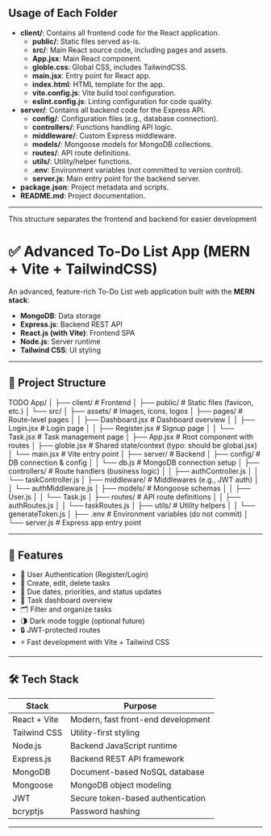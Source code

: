
## Usage of Each Folder

- **client/**: Contains all frontend code for the React application.  
  - **public/**: Static files served as-is.
  - **src/**: Main React source code, including pages and assets.
  - **App.jsx**: Main React component.
  - **globle.css**: Global CSS, includes TailwindCSS.
  - **main.jsx**: Entry point for React app.
  - **index.html**: HTML template for the app.
  - **vite.config.js**: Vite build tool configuration.
  - **eslint.config.js**: Linting configuration for code quality.
- **server/**: Contains all backend code for the Express API.
  - **config/**: Configuration files (e.g., database connection).
  - **controllers/**: Functions handling API logic.
  - **middleware/**: Custom Express middleware.
  - **models/**: Mongoose models for MongoDB collections.
  - **routes/**: API route definitions.
  - **utils/**: Utility/helper functions.
  - **.env**: Environment variables (not committed to version control).
  - **server.js**: Main entry point for the backend server.
- **package.json**: Project metadata and scripts.
- **README.md**: Project documentation.

---

This structure separates the frontend and backend for easier development

# ✅ Advanced To-Do List App (MERN + Vite + TailwindCSS)

An advanced, feature-rich To-Do List web application built with the **MERN stack**:
- **MongoDB**: Data storage
- **Express.js**: Backend REST API
- **React.js (with Vite)**: Frontend SPA
- **Node.js**: Server runtime
- **Tailwind CSS**: UI styling

---

## 📂 Project Structure


TODO App/
│
├── client/ # Frontend
│ ├── public/ # Static files (favicon, etc.)
│ └── src/
│ ├── assets/ # Images, icons, logos
│ ├── pages/ # Route-level pages
│ │ ├── Dashboard.jsx # Dashboard overview
│ │ ├── Login.jsx # Login page
│ │ ├── Register.jsx # Signup page
│ │ └── Task.jsx # Task management page
│ ├── App.jsx # Root component with routes
│ ├── globle.jsx # Shared state/context (typo: should be global.jsx)
│ └── main.jsx # Vite entry point
│
├── server/ # Backend
│ ├── config/ # DB connection & config
│ │ └── db.js # MongoDB connection setup
│ ├── controllers/ # Route handlers (business logic)
│ │ ├── authController.js
│ │ └── taskController.js
│ ├── middleware/ # Middlewares (e.g., JWT auth)
│ │ └── authMiddleware.js
│ ├── models/ # Mongoose schemas
│ │ ├── User.js
│ │ └── Task.js
│ ├── routes/ # API route definitions
│ │ ├── authRoutes.js
│ │ └── taskRoutes.js
│ ├── utils/ # Utility helpers
│ │ └── generateToken.js
│ ├── .env # Environment variables (do not commit)
│ └── server.js # Express app entry point



---

## 🚀 Features

- 🔐 User Authentication (Register/Login)
- 📝 Create, edit, delete tasks
- 📅 Due dates, priorities, and status updates
- 📂 Task dashboard overview
- 🗂 Filter and organize tasks
- 🌗 Dark mode toggle (optional future)
- 🔒 JWT-protected routes
- ⚡ Fast development with Vite + Tailwind CSS

---

## 🛠️ Tech Stack

| Stack       | Purpose                               |
|-------------|---------------------------------------|
| React + Vite| Modern, fast front-end development    |
| Tailwind CSS| Utility-first styling                 |
| Node.js     | Backend JavaScript runtime            |
| Express.js  | Backend REST API framework            |
| MongoDB     | Document-based NoSQL database         |
| Mongoose    | MongoDB object modeling               |
| JWT         | Secure token-based authentication     |
| bcryptjs    | Password hashing                      |

---